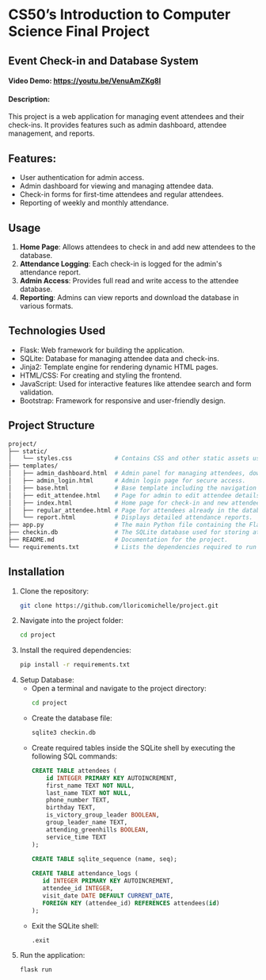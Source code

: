 # CS50’s Introduction to Computer Science Final Project 

## Event Check-in and Database System
#### Video Demo: https://youtu.be/VenuAmZKg8I
#### Description: 
This project is a web application for managing event attendees and their check-ins. It provides features such as admin dashboard, attendee management, and reports.

## Features:
- User authentication for admin access.
- Admin dashboard for viewing and managing attendee data.
- Check-in forms for first-time attendees and regular attendees.
- Reporting of weekly and monthly attendance.

## Usage
1. **Home Page**: Allows attendees to check in and add new attendees to the database.
2. **Attendance Logging**: Each check-in is logged for the admin's attendance report.
3. **Admin Access**: Provides full read and write access to the attendee database.
4. **Reporting**: Admins can view reports and download the database in various formats.

## Technologies Used
- Flask: Web framework for building the application.
- SQLite: Database for managing attendee data and check-ins.
- Jinja2: Template engine for rendering dynamic HTML pages.
- HTML/CSS: For creating and styling the frontend.
- JavaScript: Used for interactive features like attendee search and form validation.
- Bootstrap: Framework for responsive and user-friendly design.

## Project Structure
   ```bash
   project/  
   ├── static/  
   │   └── styles.css            # Contains CSS and other static assets used for styling and enhanced visual presentation of the application.  
   ├── templates/  
   │   ├── admin_dashboard.html  # Admin panel for managing attendees, downloading database as Excel, and viewing reports.  
   │   ├── admin_login.html      # Admin login page for secure access.  
   │   ├── base.html             # Base template including the navigation bar for the entire application.  
   │   ├── edit_attendee.html    # Page for admin to edit attendee details.  
   │   ├── index.html            # Home page for check-in and new attendee addition.  
   │   ├── regular_attendee.html # Page for attendees already in the database to check-in.  
   │   └── report.html           # Displays detailed attendance reports.  
   ├── app.py                    # The main Python file containing the Flask application and routes.
   ├── checkin.db                # The SQLite database used for storing attendee information and event data.
   ├── README.md                 # Documentation for the project.  
   └── requirements.txt          # Lists the dependencies required to run the application.
   ```

## Installation
1. Clone the repository:
   ```bash
   git clone https://github.com/lloricomichelle/project.git

2. Navigate into the project folder:
   ```bash
   cd project

3. Install the required dependencies:
   ```bash
   pip install -r requirements.txt
   
4. Setup Database:
   - Open a terminal and navigate to the project directory:
     ```bash
     cd project

   - Create the database file:
     ```bash
     sqlite3 checkin.db   

   - Create required tables inside the SQLite shell by executing the following SQL commands:
     ```sql
     CREATE TABLE attendees (
         id INTEGER PRIMARY KEY AUTOINCREMENT,
         first_name TEXT NOT NULL,
         last_name TEXT NOT NULL,
         phone_number TEXT,
         birthday TEXT,
         is_victory_group_leader BOOLEAN,
         group_leader_name TEXT,
         attending_greenhills BOOLEAN,
         service_time TEXT
     );
   
     CREATE TABLE sqlite_sequence (name, seq);
      
     CREATE TABLE attendance_logs (
        id INTEGER PRIMARY KEY AUTOINCREMENT,
        attendee_id INTEGER,
        visit_date DATE DEFAULT CURRENT_DATE,
        FOREIGN KEY (attendee_id) REFERENCES attendees(id)
     );

   - Exit the SQLite shell:
     ```bash
     .exit

6. Run the application:
   ```bash
   flask run
